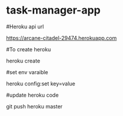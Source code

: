 # task-manager-app

#Heroku api url 

https://arcane-citadel-29474.herokuapp.com

#To create heroku

heroku create

#set env varaible

heroku config:set key=value

#update heroku code

git push heroku master
